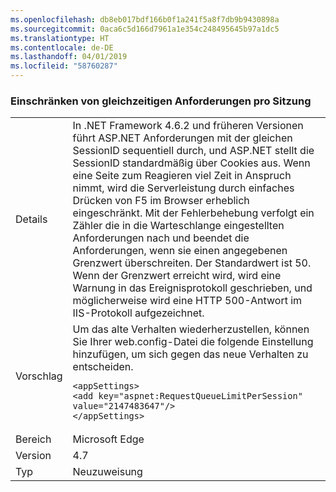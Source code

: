 ```yaml
---
ms.openlocfilehash: db8eb017bdf166b0f1a241f5a8f7db9b9430898a
ms.sourcegitcommit: 0aca6c5d166d7961a1e354c248495645b97a1dc5
ms.translationtype: HT
ms.contentlocale: de-DE
ms.lasthandoff: 04/01/2019
ms.locfileid: "58760287"
---
```

### <a name="throttle-concurrent-requests-per-session"></a>Einschränken von gleichzeitigen Anforderungen pro Sitzung

|   |   |
|---|---|
|Details|In .NET Framework 4.6.2 und früheren Versionen führt ASP.NET Anforderungen mit der gleichen SessionID sequentiell durch, und ASP.NET stellt die SessionID standardmäßig über Cookies aus. Wenn eine Seite zum Reagieren viel Zeit in Anspruch nimmt, wird die Serverleistung durch einfaches Drücken von F5 im Browser erheblich eingeschränkt. Mit der Fehlerbehebung verfolgt ein Zähler die in die Warteschlange eingestellten Anforderungen nach und beendet die Anforderungen, wenn sie einen angegebenen Grenzwert überschreiten. Der Standardwert ist 50. Wenn der Grenzwert erreicht wird, wird eine Warnung in das Ereignisprotokoll geschrieben, und möglicherweise wird eine HTTP 500-Antwort im IIS-Protokoll aufgezeichnet.|
|Vorschlag|Um das alte Verhalten wiederherzustellen, können Sie Ihrer web.config-Datei die folgende Einstellung hinzufügen, um sich gegen das neue Verhalten zu entscheiden.<pre><code class="lang-xml">&lt;appSettings&gt;&#13;&#10;&lt;add key=&quot;aspnet:RequestQueueLimitPerSession&quot; value=&quot;2147483647&quot;/&gt;&#13;&#10;&lt;/appSettings&gt;&#13;&#10;</code></pre>|
|Bereich|Microsoft Edge|
|Version|4.7|
|Typ|Neuzuweisung|

